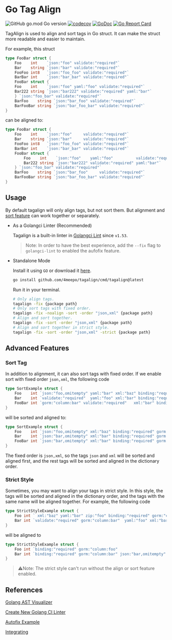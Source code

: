 # Go Tag Align

![GitHub go.mod Go version](https://img.shields.io/github/go-mod/go-version/4meepo/tagalign?style=flat-square)
[![codecov](https://codecov.io/github/4meepo/tagalign/branch/main/graph/badge.svg?token=1R1T61UNBQ)](https://codecov.io/github/4meepo/tagalign)
[![GoDoc](https://godoc.org/github.com/4meepo/tagalign?status.svg)](https://pkg.go.dev/github.com/4meepo/tagalign)
[![Go Report Card](https://goreportcard.com/badge/github.com/4meepo/tagalign)](https://goreportcard.com/report/github.com/4meepo/tagalign)

TagAlign is used to align and sort tags in Go struct. It can make the struct more readable and easier to maintain.

For example, this struct

```go
type FooBar struct {
    Foo    int    `json:"foo" validate:"required"`
    Bar    string `json:"bar" validate:"required"`
    FooFoo int8   `json:"foo_foo" validate:"required"`
    BarBar int    `json:"bar_bar" validate:"required"`
    FooBar struct {
    Foo    int    `json:"foo" yaml:"foo" validate:"required"`
    Bar222 string `json:"bar222" validate:"required" yaml:"bar"`
    } `json:"foo_bar" validate:"required"`
    BarFoo    string `json:"bar_foo" validate:"required"`
    BarFooBar string `json:"bar_foo_bar" validate:"required"`
}
```

can be aligned to:

```go
type FooBar struct {
    Foo    int    `json:"foo"     validate:"required"`
    Bar    string `json:"bar"     validate:"required"`
    FooFoo int8   `json:"foo_foo" validate:"required"`
    BarBar int    `json:"bar_bar" validate:"required"`
    FooBar struct {
        Foo    int    `json:"foo"    yaml:"foo"          validate:"required"`
        Bar222 string `json:"bar222" validate:"required" yaml:"bar"`
    } `json:"foo_bar" validate:"required"`
    BarFoo    string `json:"bar_foo"     validate:"required"`
    BarFooBar string `json:"bar_foo_bar" validate:"required"`
}
```

## Usage

By default tagalign will only align tags, but not sort them. But alignment and [sort feature](https://github.com/4meepo/tagalign#sort-tag) can work together or separately.

* As a Golangci Linter (Recommended)

    Tagalign is a built-in linter in [Golangci Lint](https://golangci-lint.run/usage/linters/#tagalign) since `v1.53`.
    > Note: In order to have the best experience,  add the `--fix` flag to `golangci-lint` to enabled the aufofix feature.

* Standalone Mode

    Install it using `GO` or download it [here](https://github.com/4meepo/tagalign/releases).

    ```bash
    go install github.com/4meepo/tagalign/cmd/tagalign@latest
    ```

    Run it in your terminal.

    ```bash
    # Only align tags.
    tagalign -fix {package path}
    # Only sort tags with fixed order.
    tagalign -fix -noalign -sort -order "json,xml" {package path}
    # Align and sort together.
    tagalign -fix -sort -order "json,xml" {package path}
    # Align and sort together in strict style.
    tagalign -fix -sort -order "json,xml" -strict {package path}
    ```

## Advanced Features

### Sort Tag

In addition to alignment, it can also sort tags with fixed order. If we enable sort with fixed order `json,xml`, the following code

```go
type SortExample struct {
    Foo    int `json:"foo,omitempty" yaml:"bar" xml:"baz" binding:"required" gorm:"column:foo" zip:"foo" validate:"required"`
    Bar    int `validate:"required"  yaml:"foo" xml:"bar" binding:"required" json:"bar,omitempty" gorm:"column:bar" zip:"bar" `
    FooBar int `gorm:"column:bar" validate:"required"   xml:"bar" binding:"required" json:"bar,omitempty"  zip:"bar" yaml:"foo"`
}
```

will be sorted and aligned to:

```go
type SortExample struct {
    Foo    int `json:"foo,omitempty" xml:"baz" binding:"required" gorm:"column:foo" validate:"required" yaml:"bar" zip:"foo"`
    Bar    int `json:"bar,omitempty" xml:"bar" binding:"required" gorm:"column:bar" validate:"required" yaml:"foo" zip:"bar"`
    FooBar int `json:"bar,omitempty" xml:"bar" binding:"required" gorm:"column:bar" validate:"required" yaml:"foo" zip:"bar"`
}
```

The fixed order is `json,xml`, so the tags `json` and `xml` will be sorted and aligned first, and the rest tags will be sorted and aligned in the dictionary order.

### Strict Style

Sometimes, you may want to align your tags in strict style. In this style, the tags will be sorted and aligned in the dictionary order, and the tags with the same name will be aligned together. For example, the following code

```go
type StrictStyleExample struct {
    Foo int ` xml:"baz" yaml:"bar" zip:"foo" binding:"required" gorm:"column:foo"  validate:"required"`
    Bar int `validate:"required" gorm:"column:bar"  yaml:"foo" xml:"bar" binding:"required" json:"bar,omitempty" `
}
```

will be aligned to

```go
type StrictStyleExample struct {
    Foo int `binding:"required" gorm:"column:foo"                      validate:"required" xml:"baz" yaml:"bar" zip:"foo"`
    Bar int `binding:"required" gorm:"column:bar" json:"bar,omitempty" validate:"required" xml:"bar" yaml:"foo"`
}
```

> ⚠️Note: The strict style can't run without the align or sort feature enabled.

## References

[Golang AST Visualizer](http://goast.yuroyoro.net/)

[Create New Golang CI Linter](https://golangci-lint.run/contributing/new-linters/)

[Autofix Example](https://github.com/golangci/golangci-lint/pull/2450/files)

[Integrating](https://disaev.me/p/writing-useful-go-analysis-linter/#integrating)
